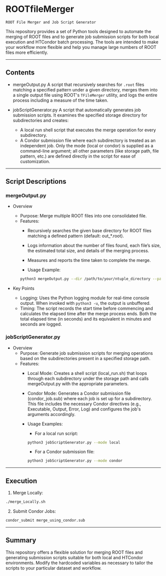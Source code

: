 
# ROOTfileMerger

`ROOT File Merger and Job Script Generator`

This repository provides a set of Python tools designed to automate the merging of ROOT files and to generate job submission scripts for both local execution and HTCondor batch processing. The tools are intended to make your workflow more flexible and help you manage large numbers of ROOT files more efficiently.

----------

## Contents
- mergeOutput.py
A script that recursively searches for `.root` files matching a specified pattern under a given directory, merges them into a single output file using ROOT's `TFileMerger` utility, and logs the entire process including a measure of the time taken.

- jobScriptGenerator.py
A script that automatically generates job submission scripts. It examines the specified storage directory for subdirectories and creates:
  - A local run shell script that executes the merge operation for every subdirectory.
  - A Condor submission file where each subdirectory is treated as an independent job.
Only the mode (local or condor) is supplied as a command-line argument; all other parameters (like storage path, file pattern, etc.) are defined directly in the script for ease of customization.

----------

## Script Descriptions

### mergeOutput.py

- Overview
  - Purpose:
  Merge multiple ROOT files into one consolidated file.
  - Features:
    - Recursively searches the given base directory for ROOT files matching a defined pattern (default: out_*.root).
    - Logs information about the number of files found, each file’s size, the estimated total size, and details of the merging process.
    - Measures and reports the time taken to complete the merge.

    - Usage Example:
    ```bash
    python3 mergeOutput.py --dir /path/to/your/ntuple_directory --pat out_*.root --out merged.root
    ```

- Key Points
  - Logging:
  Uses the Python logging module for real-time console output. When invoked with `python3 -u`, the output is unbuffered.
  - Timing:
  The script records the start time before commencing and calculates the elapsed time after the merge process ends. Both the total elapsed time (in seconds) and its equivalent in minutes and seconds are logged.

### jobScriptGenerator.py

- Overview
  - Purpose:
  Generate job submission scripts for merging operations based on the subdirectories present in a specified storage path.
  - Features:
    - Local Mode:
    Creates a shell script (local_run.sh) that loops through each subdirectory under the storage path and calls mergeOutput.py with the appropriate parameters.
    - Condor Mode:
    Generates a Condor submission file (condor_job.sub) where each job is set up for a subdirectory. This file includes the necessary Condor directives (e.g., Executable, Output, Error, Log) and configures the job's arguments accordingly.
    - Usage Examples:

      - For a local run script:
      ```bash
      python3 jobScriptGenerator.py --mode local
      ```

      - For a Condor submission file:
      ```bash
      python3 jobScriptGenerator.py --mode condor
      ```

----------

## Execution
  1. Merge Locally:
  ```bash
  ./merge_Locally.sh
  ```

  2. Submit Condor Jobs:
  ```bash
  condor_submit merge_using_condor.sub
  ```

----------

## Summary

This repository offers a flexible solution for merging ROOT files and generating submission scripts suitable for both local and HTCondor environments. Modify the hardcoded variables as necessary to tailor the scripts to your particular dataset and workflow.
